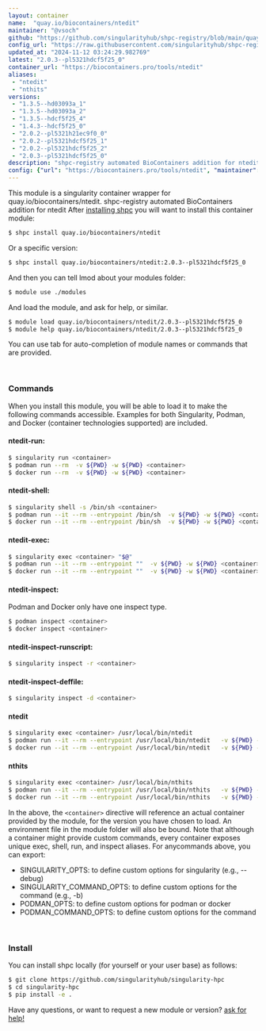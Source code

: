 ```yaml
---
layout: container
name:  "quay.io/biocontainers/ntedit"
maintainer: "@vsoch"
github: "https://github.com/singularityhub/shpc-registry/blob/main/quay.io/biocontainers/ntedit/container.yaml"
config_url: "https://raw.githubusercontent.com/singularityhub/shpc-registry/main/quay.io/biocontainers/ntedit/container.yaml"
updated_at: "2024-11-12 03:24:29.982769"
latest: "2.0.3--pl5321hdcf5f25_0"
container_url: "https://biocontainers.pro/tools/ntedit"
aliases:
 - "ntedit"
 - "nthits"
versions:
 - "1.3.5--hd03093a_1"
 - "1.3.5--hd03093a_2"
 - "1.3.5--hdcf5f25_4"
 - "1.4.3--hdcf5f25_0"
 - "2.0.2--pl5321h21ec9f0_0"
 - "2.0.2--pl5321hdcf5f25_1"
 - "2.0.2--pl5321hdcf5f25_2"
 - "2.0.3--pl5321hdcf5f25_0"
description: "shpc-registry automated BioContainers addition for ntedit"
config: {"url": "https://biocontainers.pro/tools/ntedit", "maintainer": "@vsoch", "description": "shpc-registry automated BioContainers addition for ntedit", "latest": {"2.0.3--pl5321hdcf5f25_0": "sha256:912663c9f87521ac5ab3b7a8e676a31f48d35b73c2331f4a01da87f794f85095"}, "tags": {"1.3.5--hd03093a_1": "sha256:2fcaf313a24d22271b8d6e8edf76f678f92d74885e8ad5071485ca38aa823372", "1.3.5--hd03093a_2": "sha256:2cb8c20ff13344b4f256d71a61c2f901eac63322a8bc3132b0deb1e4330d72c3", "1.3.5--hdcf5f25_4": "sha256:081765d7b7032d5dde90f490f713e3c85a7a4fb937ca798caf5237b3a4a041e3", "1.4.3--hdcf5f25_0": "sha256:be3bbcca202eb9b5e68ebfe1919baa4fe96ac33b7db601c35c6dd237c70ecacc", "2.0.2--pl5321h21ec9f0_0": "sha256:248ac199ea85ee894a631008a214d498163a7319f8cba12ab68be509dc92f535", "2.0.2--pl5321hdcf5f25_1": "sha256:adb7875b63d8b8c8bb9959b33445ec25b29481680e33b0e01647e05562e633c6", "2.0.2--pl5321hdcf5f25_2": "sha256:4c9bad153a166a7d4f153e116fa6130805b72fa6be4aa578d72085cad052cffc", "2.0.3--pl5321hdcf5f25_0": "sha256:912663c9f87521ac5ab3b7a8e676a31f48d35b73c2331f4a01da87f794f85095"}, "docker": "quay.io/biocontainers/ntedit", "aliases": {"ntedit": "/usr/local/bin/ntedit", "nthits": "/usr/local/bin/nthits"}}
---
```


This module is a singularity container wrapper for quay.io/biocontainers/ntedit.
shpc-registry automated BioContainers addition for ntedit
After [installing shpc](#install) you will want to install this container module:


```bash
$ shpc install quay.io/biocontainers/ntedit
```

Or a specific version:

```bash
$ shpc install quay.io/biocontainers/ntedit:2.0.3--pl5321hdcf5f25_0
```

And then you can tell lmod about your modules folder:

```bash
$ module use ./modules
```

And load the module, and ask for help, or similar.

```bash
$ module load quay.io/biocontainers/ntedit/2.0.3--pl5321hdcf5f25_0
$ module help quay.io/biocontainers/ntedit/2.0.3--pl5321hdcf5f25_0
```

You can use tab for auto-completion of module names or commands that are provided.

<br>

### Commands

When you install this module, you will be able to load it to make the following commands accessible.
Examples for both Singularity, Podman, and Docker (container technologies supported) are included.

#### ntedit-run:

```bash
$ singularity run <container>
$ podman run --rm  -v ${PWD} -w ${PWD} <container>
$ docker run --rm  -v ${PWD} -w ${PWD} <container>
```

#### ntedit-shell:

```bash
$ singularity shell -s /bin/sh <container>
$ podman run --it --rm --entrypoint /bin/sh  -v ${PWD} -w ${PWD} <container>
$ docker run --it --rm --entrypoint /bin/sh  -v ${PWD} -w ${PWD} <container>
```

#### ntedit-exec:

```bash
$ singularity exec <container> "$@"
$ podman run --it --rm --entrypoint ""  -v ${PWD} -w ${PWD} <container> "$@"
$ docker run --it --rm --entrypoint ""  -v ${PWD} -w ${PWD} <container> "$@"
```

#### ntedit-inspect:

Podman and Docker only have one inspect type.

```bash
$ podman inspect <container>
$ docker inspect <container>
```

#### ntedit-inspect-runscript:

```bash
$ singularity inspect -r <container>
```

#### ntedit-inspect-deffile:

```bash
$ singularity inspect -d <container>
```


#### ntedit

```bash
$ singularity exec <container> /usr/local/bin/ntedit
$ podman run --it --rm --entrypoint /usr/local/bin/ntedit   -v ${PWD} -w ${PWD} <container> -c " $@"
$ docker run --it --rm --entrypoint /usr/local/bin/ntedit   -v ${PWD} -w ${PWD} <container> -c " $@"
```


#### nthits

```bash
$ singularity exec <container> /usr/local/bin/nthits
$ podman run --it --rm --entrypoint /usr/local/bin/nthits   -v ${PWD} -w ${PWD} <container> -c " $@"
$ docker run --it --rm --entrypoint /usr/local/bin/nthits   -v ${PWD} -w ${PWD} <container> -c " $@"
```



In the above, the `<container>` directive will reference an actual container provided
by the module, for the version you have chosen to load. An environment file in the
module folder will also be bound. Note that although a container
might provide custom commands, every container exposes unique exec, shell, run, and
inspect aliases. For anycommands above, you can export:

 - SINGULARITY_OPTS: to define custom options for singularity (e.g., --debug)
 - SINGULARITY_COMMAND_OPTS: to define custom options for the command (e.g., -b)
 - PODMAN_OPTS: to define custom options for podman or docker
 - PODMAN_COMMAND_OPTS: to define custom options for the command

<br>

### Install

You can install shpc locally (for yourself or your user base) as follows:

```bash
$ git clone https://github.com/singularityhub/singularity-hpc
$ cd singularity-hpc
$ pip install -e .
```

Have any questions, or want to request a new module or version? [ask for help!](https://github.com/singularityhub/singularity-hpc/issues)